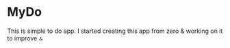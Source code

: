 # MyDo

This is simple to do app. I started creating this app from zero & working on it to improve 🔝
